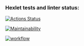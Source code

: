 ### Hexlet tests and linter status:
[![Actions Status](https://github.com/5Manya5/frontend-project-lvl1/workflows/hexlet-check/badge.svg)](https://github.com/5Manya5/frontend-project-lvl1/actions)

[![Maintainability](https://api.codeclimate.com/v1/badges/dfc50c2d88cd46d069c1/maintainability)](https://codeclimate.com/github/hexlet-boilerplates/nodejs-package/maintainability)

[![workflow](https://github.com/5Manya5/frontend-project-lvl1/actions/workflows/superlinter.yml/badge.svg)](https://frontend-project-lvl1/.github/workflows/superlinter.yml)